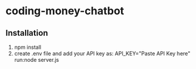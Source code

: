 # coding-money-chatbot
## Installation
1. npm install
2. create .env file and add your API key as:
     API_KEY="Paste API Key here"
run:node server.js
